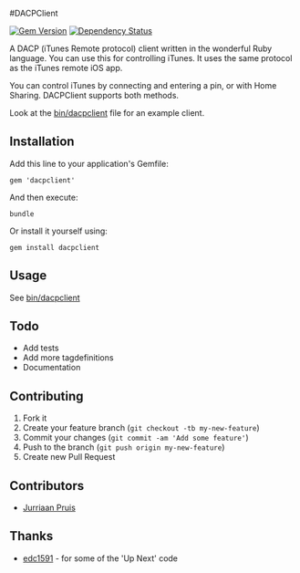 #DACPClient

[![Gem Version](https://badge.fury.io/rb/dacpclient.png)](http://badge.fury.io/rb/dacpclient) [![Dependency Status](https://gemnasium.com/jurriaan/ruby-dacpclient.png)](https://gemnasium.com/jurriaan/ruby-dacpclient)

A DACP (iTunes Remote protocol) client written in the wonderful Ruby language.
You can use this for controlling iTunes. It uses the same protocol as the iTunes remote iOS app.

You can control iTunes by connecting and entering a pin, or with Home Sharing. DACPClient supports both methods.

Look at the [bin/dacpclient](https://github.com/jurriaan/ruby-dacpclient/blob/master/bin/dacpclient) file for an example client.

## Installation

Add this line to your application's Gemfile:

    gem 'dacpclient'

And then execute:

    bundle

Or install it yourself using:

    gem install dacpclient

## Usage

See [bin/dacpclient](https://github.com/jurriaan/ruby-dacpclient/blob/master/bin/dacpclient)

## Todo

- Add tests
- Add more tagdefinitions
- Documentation

## Contributing

1. Fork it
2. Create your feature branch (`git checkout -tb my-new-feature`)
3. Commit your changes (`git commit -am 'Add some feature'`)
4. Push to the branch (`git push origin my-new-feature`)
5. Create new Pull Request

## Contributors

- [Jurriaan Pruis](https://github.com/jurriaan)

## Thanks

- [edc1591](https://github.com/edc1591) - for some of the 'Up Next' code